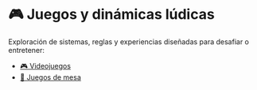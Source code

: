 # 🎮 Juegos y dinámicas lúdicas

Exploración de sistemas, reglas y experiencias diseñadas para desafiar o entretener:

- [🎮 Videojuegos](./videojuegos/README.md)
- [🎲 Juegos de mesa](./mesa/README.md)
